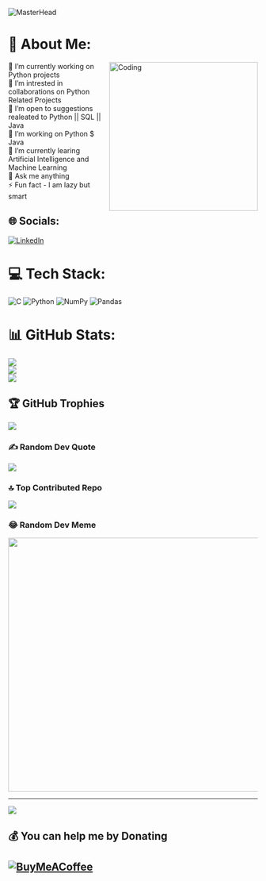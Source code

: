 ![MasterHead](https://indoanalytica.com/static/images/bannerr.gif)

# 💫 About Me:
<img align="right" alt="Coding" width="300" src="https://cdn.dribbble.com/users/1059583/screenshots/4171367/coding-freak.gif">
🔭 I’m currently working on  Python projects <br>👯 I’m intrested in collaborations on Python Related Projects<br>🤝 I’m open to suggestions realeated to Python || SQL || Java <br>🌱 I’m working on Python $ Java <br>🌱 I’m currently learing  Artificial Intelligence and Machine Learning <br>💬 Ask me anything  <br>⚡ Fun fact - I am lazy but smart

## 🌐 Socials:
[![LinkedIn](https://img.shields.io/badge/LinkedIn-%230077B5.svg?logo=linkedin&logoColor=white)](https://www.linkedin.com/in/niteesh-kumar-3826631b4/) 

# 💻 Tech Stack:
![C](https://img.shields.io/badge/c-%2300599C.svg?style=plastic&logo=c&logoColor=white) ![Python](https://img.shields.io/badge/python-3670A0?style=plastic&logo=python&logoColor=ffdd54) ![NumPy](https://img.shields.io/badge/numpy-%23013243.svg?style=plastic&logo=numpy&logoColor=white) ![Pandas](https://img.shields.io/badge/pandas-%23150458.svg?style=plastic&logo=pandas&logoColor=white)
# 📊 GitHub Stats:
![](https://github-readme-stats.vercel.app/api?username=Ni30sh&theme=radical&hide_border=true&include_all_commits=false&count_private=false)<br/>
![](https://github-readme-streak-stats.herokuapp.com/?user=Ni30sh&theme=radical&hide_border=true)<br/>
![](https://github-readme-stats.vercel.app/api/top-langs/?username=Ni30sh&theme=radical&hide_border=true&include_all_commits=false&count_private=false&layout=compact)

## 🏆 GitHub Trophies
![](https://github-profile-trophy.vercel.app/?username=Ni30sh&theme=radical&no-frame=true&no-bg=true&margin-w=4)

### ✍️ Random Dev Quote
![](https://quotes-github-readme.vercel.app/api?type=vetical&theme=dark)

### 🔝 Top Contributed Repo
![](https://github-contributor-stats.vercel.app/api?username=Ni30sh&limit=5&theme=radical&combine_all_yearly_contributions=true)

### 😂 Random Dev Meme
<img src="https://rm.up.railway.app/" width="512px"/>

---
[![](https://visitcount.itsvg.in/api?id=Ni30sh&icon=0&color=5)](https://visitcount.itsvg.in)

## 💰 You can help me by Donating
## [![BuyMeACoffee](https://img.shields.io/badge/Buy%20Me%20a%20Coffee-ffdd00?style=for-the-badge&logo=buy-me-a-coffee&logoColor=black)](https://buymeacoffee.com/pikoder2) 

<form action="https://www.razorpay.com/pay" method="POST">
<!--    <img src="https://img.shields.io/badge/Support%20Me-Razorpay-blue?style=for-the-badge&logo=razorpay&logoColor=white" alt="Donate via Razorpay"> -->
  <form>
    <script src="https://checkout.razorpay.com/v1/payment-button.js"
          data-payment_button_id="pl_OzzkMearFxi6Xo" async>
    </script>
</form>

  
  
  
